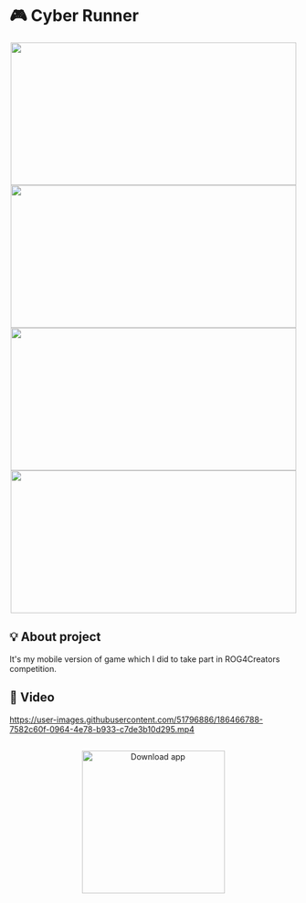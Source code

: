 # 🎮 Cyber Runner

<p float="left" align="center" padding="5" border-line=5px>
<img src="https://user-images.githubusercontent.com/51796886/186459192-01f71026-ea04-4267-8fa1-6179d4ccfe40.png" width="500" height="250" />
<img src="https://user-images.githubusercontent.com/51796886/186459505-ae9edefa-4414-4684-914c-120614630dab.png" width="500" height="250" />
<img src="https://user-images.githubusercontent.com/51796886/186459491-c39df353-bc00-4f47-88ab-dcf6dd886424.png" width="500" height="250" />
<img src="https://user-images.githubusercontent.com/51796886/186459498-209b8a0a-6d97-4fb8-a5b4-215203a13d66.png" width="500" height="250" />
</p>

## :bulb: About project
It's my mobile version of game which I did to take part in ROG4Creators competition.

## :vhs: Video 
https://user-images.githubusercontent.com/51796886/186466788-7582c60f-0964-4e78-b933-c7de3b10d295.mp4
## 

<p align="center">
  <a href="https://play.google.com/store/apps/details?id=com.Games96.CYBERRUNNER"> <img width="250" src="https://pilot-rc.com/wp-content/uploads/2019/07/Google-Play-Icon.png" alt="Download app"></a>
</p>


